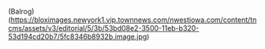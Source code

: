 (Balrog)(https://bloximages.newyork1.vip.townnews.com/nwestiowa.com/content/tncms/assets/v3/editorial/5/3b/53bd08e2-3500-11eb-b320-53d194cd20b7/5fc8346b8932b.image.jpg)
